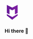 ![alt text](https://github.com/adam-p/markdown-here/raw/master/src/common/images/icon48.png "Logo Title Text 1")

### Hi there 👋
